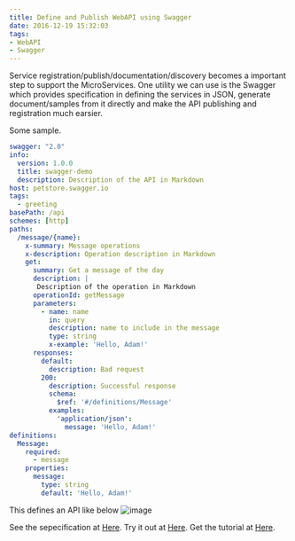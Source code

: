 ```yaml
---
title: Define and Publish WebAPI using Swagger
date: 2016-12-19 15:32:03
tags:
- WebAPI
- Swagger
---
```

Service registration/publish/documentation/discovery becomes a important step to support the MicroServices. One utility we can use is the Swagger which provides specification in defining the services in JSON, generate document/samples from it directly and make the API publishing and registration much earsier. 
<!-- more -->
Some sample.
```yaml
swagger: "2.0"
info:
  version: 1.0.0
  title: swagger-demo
  description: Description of the API in Markdown
host: petstore.swagger.io
tags:
  - greeting
basePath: /api
schemes: [http]
paths:
  /message/{name}:
    x-summary: Message operations
    x-description: Operation description in Markdown
    get:
      summary: Get a message of the day
      description: |
       Description of the operation in Markdown
      operationId: getMessage
      parameters:
        - name: name
          in: query
          description: name to include in the message
          type: string
          x-example: 'Hello, Adam!'
      responses:
        default:
          description: Bad request
        200:
          description: Successful response
          schema:
            $ref: '#/definitions/Message'
          examples:
            'application/json':
              message: 'Hello, Adam!'
definitions:
  Message:
    required:
      - message
    properties:
      message:
        type: string
        default: 'Hello, Adam!'
```
This defines an API like below
![image](/img/swagger.png)

See the sepecification at [Here](https://github.com/OAI/OpenAPI-Specification/blob/master/versions/2.0.md).
Try it out at [Here](http://editor.swagger.io/#/). Get the tutorial at [Here](https://help.apiary.io/api_101/swagger-tutorial/). 


